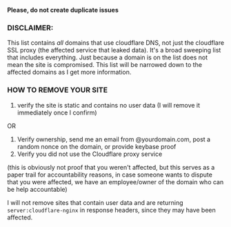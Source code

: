 **Please, do not create duplicate issues**

### DISCLAIMER:
This list contains *all* domains that use cloudflare DNS, not just the cloudflare SSL proxy (the affected service that leaked data).
It's a broad sweeping list that includes everything.  Just because a domain is on the list does not mean the site is compromised.
This list will be narrowed down to the affected domains as I get more information.


### HOW TO REMOVE YOUR SITE
1. verify the site is static and contains no user data (I will remove it immediately once I confirm)  

OR  

1. Verify ownership, send me an email from @yourdomain.com, post a random nonce on the domain, or provide keybase proof
2. Verify you did not use the Cloudflare proxy service  

(this is obviously not proof that you weren't affected, but this serves as a paper trail for accountability reasons, in case
someone wants to dispute that you were affected, we have an employee/owner of the domain who can be help accountable)

I will not remove sites that contain user data and are returning `server:cloudflare-nginx` in response headers, since they may have been affected.
